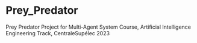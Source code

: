 # Prey_Predator
Prey Predator Project for Multi-Agent System Course, Artificial Intelligence Engineering Track, CentraleSupélec 2023
